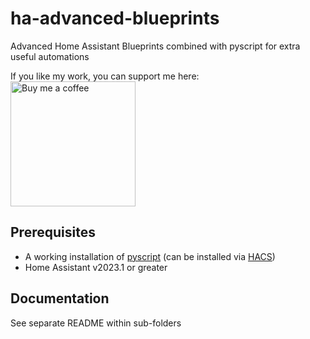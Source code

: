 # ha-advanced-blueprints
Advanced Home Assistant Blueprints combined with pyscript for extra useful automations

If you like my work, you can support me here:\
[<img src="https://user-images.githubusercontent.com/1286821/181085373-12eee197-187a-4438-90fe-571ac6d68900.png" alt="Buy me a coffee" width="200" />](https://buymeacoffee.com/henrikIC)

## Prerequisites
- A working installation of [pyscript](https://github.com/custom-components/pyscript) (can be installed via [HACS](https://hacs.xyz/))
- Home Assistant v2023.1 or greater

## Documentation
See separate README within sub-folders
